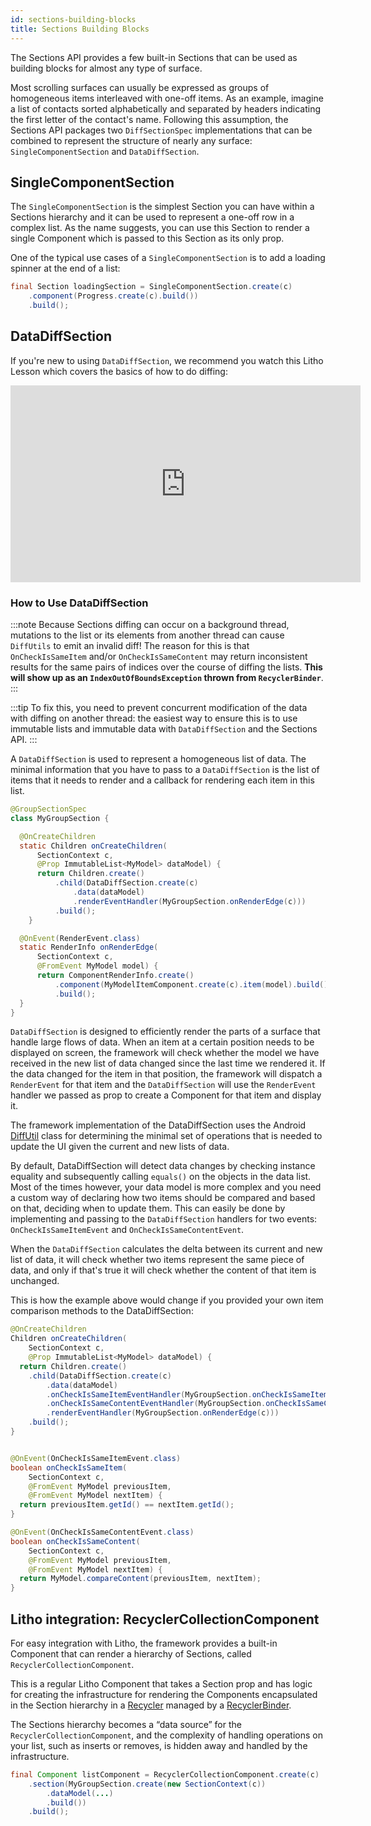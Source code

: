 ```yaml
---
id: sections-building-blocks
title: Sections Building Blocks
---
```


The Sections API provides a few built-in Sections that can be used as building blocks for almost any type of surface.

Most scrolling surfaces can usually be expressed as groups of homogeneous items interleaved with one-off items. As an example, imagine a list of contacts sorted alphabetically and separated by headers indicating the first letter of the contact's name.
Following this assumption, the Sections API packages two `DiffSectionSpec` implementations that can be combined to represent the structure of nearly any surface: `SingleComponentSection` and `DataDiffSection`.

## SingleComponentSection
The `SingleComponentSection` is the simplest Section you can have within a Sections hierarchy and it can be used to represent a one-off row in a complex list. As the name suggests, you can use this Section to render a single Component which is passed to this Section as its only prop.

One of the typical use cases of a `SingleComponentSection` is to add a loading spinner at the end of a list:

```java
final Section loadingSection = SingleComponentSection.create(c)
    .component(Progress.create(c).build())
    .build();
```

## DataDiffSection

If you're new to using `DataDiffSection`, we recommend you watch this Litho Lesson which covers the basics of how to do diffing:

<iframe padding-top="10px" width="560" height="315" src="https://www.youtube-nocookie.com/embed/-Ahskig2Lw0" frameborder="0" allow="accelerometer; autoplay; encrypted-media; gyroscope; picture-in-picture" allowfullscreen></iframe>

### How to Use DataDiffSection

:::note
Because Sections diffing can occur on a background thread, mutations to the list or its elements from another thread can cause `DiffUtils` to emit an invalid diff! The reason for this is that `OnCheckIsSameItem` and/or `OnCheckIsSameContent` may return inconsistent results for the same pairs of indices over the course of diffing the lists. **This will show up as an `IndexOutOfBoundsException` thrown from `RecyclerBinder`**.
:::
 
:::tip 
To fix this, you need to prevent concurrent modification of the data with diffing on another thread: the easiest way to ensure this is to use immutable lists and immutable data with `DataDiffSection` and the Sections API.
:::

A `DataDiffSection` is used to represent a homogeneous list of data. The minimal information that you have to pass to a `DataDiffSection` is the list of items that it needs to render and a callback for rendering each item in this list.

```java
@GroupSectionSpec
class MyGroupSection {

  @OnCreateChildren
  static Children onCreateChildren(
      SectionContext c,
      @Prop ImmutableList<MyModel> dataModel) {
      return Children.create()
          .child(DataDiffSection.create(c)
              .data(dataModel)
              .renderEventHandler(MyGroupSection.onRenderEdge(c)))
          .build();
    }

  @OnEvent(RenderEvent.class)
  static RenderInfo onRenderEdge(
      SectionContext c,
      @FromEvent MyModel model) {
      return ComponentRenderInfo.create()
          .component(MyModelItemComponent.create(c).item(model).build())
          .build();
  }
}
```

`DataDiffSection` is designed to efficiently render the parts of a surface that handle large flows of data. When an item at a certain position needs to be displayed on screen, the framework will check whether the model we have received in the new list of data changed since the last time we rendered it. If the data changed for the item in that position, the framework will dispatch a `RenderEvent` for that item and the `DataDiffSection` will use the `RenderEvent` handler we passed as prop to create a Component for that item and display it.

The framework implementation of the DataDiffSection uses the Android [DiffUtil](https://developer.android.com/reference/android/support/v7/util/DiffUtil.html) class for determining the minimal set of operations that is needed to update the UI given the current and new lists of data.

By default, DataDiffSection will detect data changes by checking instance equality and subsequently calling `equals()` on the objects in the data list. Most of the times however, your data model is more complex and you need a custom way of declaring how two items should be compared and based on that, deciding when to update them.
This can easily be done by implementing and passing to the `DataDiffSection` handlers for two events: `OnCheckIsSameItemEvent` and `OnCheckIsSameContentEvent`.

When the `DataDiffSection` calculates the delta between its current and new list of data, it will check whether two items represent the same piece of data, and only if that's true it will check whether the content of that item is unchanged.

This is how the example above would change if you provided your own item comparison methods to the DataDiffSection:

```java
@OnCreateChildren
Children onCreateChildren(
    SectionContext c,
    @Prop ImmutableList<MyModel> dataModel) {
  return Children.create()
    .child(DataDiffSection.create(c)
        .data(dataModel)
        .onCheckIsSameItemEventHandler(MyGroupSection.onCheckIsSameItem(c))
        .onCheckIsSameContentEventHandler(MyGroupSection.onCheckIsSameContent(c))
        .renderEventHandler(MyGroupSection.onRenderEdge(c)))
    .build();
}


@OnEvent(OnCheckIsSameItemEvent.class)
boolean onCheckIsSameItem(
    SectionContext c,
    @FromEvent MyModel previousItem,
    @FromEvent MyModel nextItem) {
  return previousItem.getId() == nextItem.getId();
}

@OnEvent(OnCheckIsSameContentEvent.class)
boolean onCheckIsSameContent(
    SectionContext c,
    @FromEvent MyModel previousItem,
    @FromEvent MyModel nextItem) {
  return MyModel.compareContent(previousItem, nextItem);
}
```

## Litho integration: RecyclerCollectionComponent

For easy integration with Litho, the framework provides a built-in Component that can render a hierarchy of Sections, called `RecyclerCollectionComponent`.

This is a regular Litho Component that takes a Section prop and has logic for creating the infrastructure for rendering the Components encapsulated in the Section hierarchy in a [Recycler](recycler-component) managed by a [RecyclerBinder](pathname:///javadoc/com/facebook/litho/widget/RecyclerBinder.html).

The Sections hierarchy becomes a “data source” for the `RecyclerCollectionComponent`, and the complexity of handling operations on your list, such as inserts or removes, is hidden away and handled by the infrastructure.

```java
final Component listComponent = RecyclerCollectionComponent.create(c)
    .section(MyGroupSection.create(new SectionContext(c))
        .dataModel(...)
        .build())
    .build();
```
